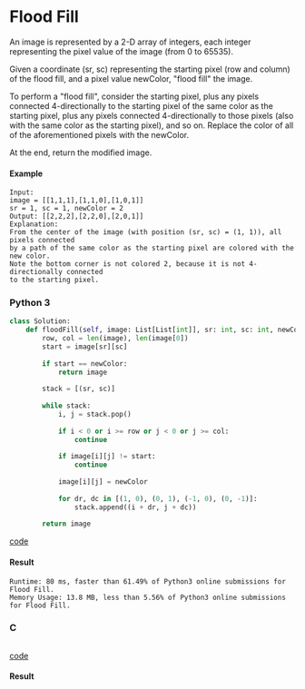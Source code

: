 # Flood Fill
An image is represented by a 2-D array of integers, each integer representing the pixel value of the image (from 0 to 65535).

Given a coordinate (sr, sc) representing the starting pixel (row and column) of the flood fill, and a pixel value newColor, "flood fill" the image.

To perform a "flood fill", consider the starting pixel, plus any pixels connected 4-directionally to the starting pixel of the same color as the starting pixel, plus any pixels connected 4-directionally to those pixels (also with the same color as the starting pixel), and so on. Replace the color of all of the aforementioned pixels with the newColor.

At the end, return the modified image.

#### Example 
```
Input: 
image = [[1,1,1],[1,1,0],[1,0,1]]
sr = 1, sc = 1, newColor = 2
Output: [[2,2,2],[2,2,0],[2,0,1]]
Explanation: 
From the center of the image (with position (sr, sc) = (1, 1)), all pixels connected 
by a path of the same color as the starting pixel are colored with the new color.
Note the bottom corner is not colored 2, because it is not 4-directionally connected
to the starting pixel.
```

### Python 3
```python
class Solution:
    def floodFill(self, image: List[List[int]], sr: int, sc: int, newColor: int) -> List[List[int]]:
        row, col = len(image), len(image[0])
        start = image[sr][sc]
        
        if start == newColor:
            return image
        
        stack = [(sr, sc)]
        
        while stack:
            i, j = stack.pop()
            
            if i < 0 or i >= row or j < 0 or j >= col:
                continue
            
            if image[i][j] != start:
                continue
                
            image[i][j] = newColor
            
            for dr, dc in [(1, 0), (0, 1), (-1, 0), (0, -1)]:
                stack.append((i + dr, j + dc))
        
        return image
```
[code](Python%203/733.py)

#### Result
```
Runtime: 80 ms, faster than 61.49% of Python3 online submissions for Flood Fill.
Memory Usage: 13.8 MB, less than 5.56% of Python3 online submissions for Flood Fill.
```

### C
```C

```
[code](C/733.c)

#### Result
```

```
